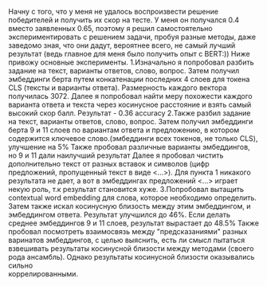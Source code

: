 Начну с того, что у меня не удалось воспроизвести решение победителей и получить их скор на тесте. У меня он получался 0.4 вместо заявленных
0.65, поэтому я решил самостоятельно экспериментировать с решением задачи, пробуя разные методы, даже заведомо зная, что они дадут, вероятнее всего, не самый лучший результат
(ведь главное для меня было получить опыт с BERT:))
Ниже привожу основные эксперименты.
1.Изначально я попробовал разбить задание на текст, варианты ответов, слово, вопрос.
Затем получил эмбеддинги берта путем конкатенации последних 4 слоев для токена CLS (тексты и варианты ответа).
Размерность каждого вектора получилась 3072. Далее я попробовал найти меру похожести каждого варианта ответа и текста через косинусное расстояние и взять самый высокий скор балл.
Результат - 0.36 accuracy
2.Также разбил задание на текст, варианты ответов, слово, вопрос.
Затем получил эмбеддинги берта 9 и 11 слоев по вариантам ответа и предложению, в котором содержится ключевое слово.(эмбеддинги всех токенов, не только CLS), улучшение на 5%
Также пробовал различные варианты эмбеддингов, но 9 и 11 дали наилучший результат
Далее я пробовал чистить дополнительно текст от разных вставок и символов (цифр предложений, пропущенный текст в виде <...>). Для пункта 1 никакого результата не дает,
а вот в эмбеддингах предложений <...> играет некую роль, т.к результат становится хуже.
3.Попробовал вытащить contextual word embedding для слова, которое необходимо определить. Затем также искал косинусную близость между этим
эмбеддингом, и эмбеддингом ответа. Результат улучшился до 46%.
Если делать среднее эмбеддингов 9 и 11 слоев, результат вырастает до 48.5%
Также пробовал посмотреть взаимосвязь между "предсказаниями" разных варинатов эмбеддингов, с целью выяснить, есть ли смысл пытаться
взвешивать результаты косинусной близости между методами (своего рода ансамбль). Однако результаты косинусной близости оказывались сильно  
коррелированными.
